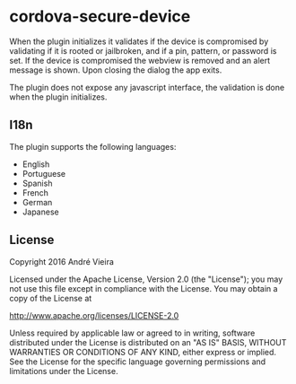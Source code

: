 # cordova-secure-device
When the plugin initializes it validates if the device is compromised by validating if it is rooted or jailbroken, and if a pin, pattern, or password is set. If the device is compromised the webview is removed and an alert message is shown. Upon closing the dialog the app exits.

The plugin does not expose any javascript interface, the validation is done when the plugin initializes.

## I18n
The plugin supports the following languages:
- English 
- Portuguese
- Spanish
- French
- German
- Japanese

## License
Copyright 2016 André Vieira

Licensed under the Apache License, Version 2.0 (the "License");
you may not use this file except in compliance with the License.
You may obtain a copy of the License at

   http://www.apache.org/licenses/LICENSE-2.0

Unless required by applicable law or agreed to in writing, software
distributed under the License is distributed on an "AS IS" BASIS,
WITHOUT WARRANTIES OR CONDITIONS OF ANY KIND, either express or implied.
See the License for the specific language governing permissions and
limitations under the License.